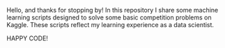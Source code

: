 Hello, and thanks for stopping by! In this repository I share some machine learning scripts designed to solve some basic competition problems on Kaggle. These scripts reflect my learning experience as a data scientist.

HAPPY CODE!